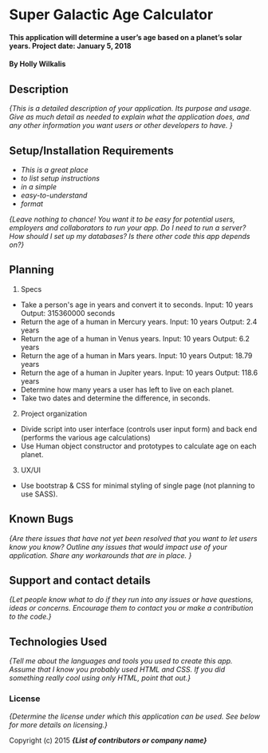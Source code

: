 # Super Galactic Age Calculator

#### This application will determine a user’s age based on a planet’s solar years. Project date: January 5, 2018

#### By Holly Wilkalis

## Description

_{This is a detailed description of your application. Its purpose and usage.  Give as much detail as needed to explain what the application does, and any other information you want users or other developers to have. }_

## Setup/Installation Requirements

* _This is a great place_
* _to list setup instructions_
* _in a simple_
* _easy-to-understand_
* _format_

_{Leave nothing to chance! You want it to be easy for potential users, employers and collaborators to run your app. Do I need to run a server? How should I set up my databases? Is there other code this app depends on?}_

## Planning

1. Specs
  * Take a person's age in years and convert it to seconds.
    Input: 10 years
    Output: 315360000 seconds
  * Return the age of a human in Mercury years.
    Input: 10 years
    Output: 2.4 years
  * Return the age of a human in Venus years.
    Input: 10 years
    Output: 6.2 years
  * Return the age of a human in Mars years.
    Input: 10 years
    Output: 18.79 years
  * Return the age of a human in Jupiter years.
    Input: 10 years
    Output: 118.6 years
  * Determine how many years a user has left to live on each planet.
  * Take two dates and determine the difference, in seconds.

2. Project organization
  * Divide script into user interface (controls user input form) and back end (performs the various age calculations)
  * Use Human object constructor and prototypes to calculate age on each planet.

3. UX/UI
  * Use bootstrap & CSS for minimal styling of single page (not planning to use SASS).


## Known Bugs

_{Are there issues that have not yet been resolved that you want to let users know you know?  Outline any issues that would impact use of your application.  Share any workarounds that are in place. }_

## Support and contact details

_{Let people know what to do if they run into any issues or have questions, ideas or concerns.  Encourage them to contact you or make a contribution to the code.}_

## Technologies Used

_{Tell me about the languages and tools you used to create this app. Assume that I know you probably used HTML and CSS. If you did something really cool using only HTML, point that out.}_

### License

*{Determine the license under which this application can be used.  See below for more details on licensing.}*

Copyright (c) 2015 **_{List of contributors or company name}_**
